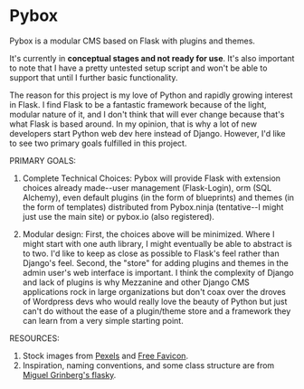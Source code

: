 # Pybox
Pybox is a modular CMS based on Flask with plugins and themes.

It's currently in **conceptual stages and not ready for use**. It's also important to note that I have a pretty untested setup script and won't be able to support that until I further basic functionality.

The reason for this project is my love of Python and rapidly growing interest in Flask. I find Flask to be a fantastic framework because of the light, modular nature of it, and I don't think that will ever change because that's what Flask is based around. In my opinion, that is why a lot of new developers start Python web dev here instead of Django. However, I'd like to see two primary goals fulfilled in this project.

PRIMARY GOALS:

1. Complete Technical Choices: Pybox will provide Flask with extension choices already made--user management (Flask-Login), orm (SQL Alchemy), even default plugins (in the form of blueprints) and themes (in the form of templates) distributed from Pybox.ninja (tentative--I might just use the main site) or pybox.io (also registered).

2. Modular design: First, the choices above will be minimized. Where I might start with one auth library, I might eventually be able to abstract is to two. I'd like to keep as close as possible to Flask's feel rather than Django's feel. Second, the "store" for adding plugins and themes in the admin user's web interface is important. I think the complexity of Django and lack of plugins is why Mezzanine and other Django CMS applications rock in large organizations but don't coax over the droves of Wordpress devs who would really love the beauty of Python but just can't do without the ease of a plugin/theme store and a framework they can learn from a very simple starting point.

RESOURCES:

1. Stock images from [Pexels](www.pexels.com) and [Free Favicon](www.freefavicon.com).
2. Inspiration, naming conventions, and some class structure are from [Miguel Grinberg's flasky](https://github.com/miguelgrinberg/flasky).
